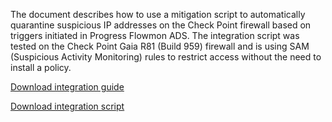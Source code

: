 The document describes how to use a mitigation script to automatically quarantine suspicious IP addresses on the Check Point firewall based on triggers initiated in Progress Flowmon ADS. The integration script was tested on the Check Point Gaia R81 (Build 959) firewall and is using SAM (Suspicious Activity Monitoring) rules to restrict access without the need to install a policy. 

[Download integration guide](/Check%20Point/Kemp%20Flowmon%20ADS%20Script%20for%20Check%20Point%20Quarantine.pdf)

[Download integration script](/Check%20Point/script.sh)
